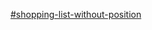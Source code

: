 [#shopping-list-without-position](https://github.com/Yurii-Nedzelnytskyi/shopping-list-without-position)
